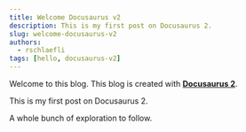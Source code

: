 ```yaml
---
title: Welcome Docusaurus v2
description: This is my first post on Docusaurus 2.
slug: welcome-docusaurus-v2
authors:
  - rschlaefli
tags: [hello, docusaurus-v2]
---
```


Welcome to this blog. This blog is created with [**Docusaurus 2**](https://docusaurus.io/).

<!--truncate-->

This is my first post on Docusaurus 2.

A whole bunch of exploration to follow.
